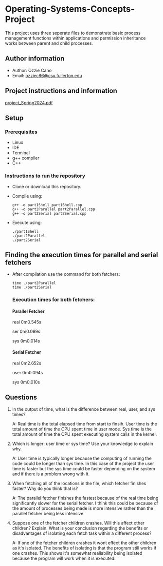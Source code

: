 # Operating-Systems-Concepts-Project
This project uses three seperate files to demonstrate basic process management functions within applications 
and permission inheritance works between parent and child processes.

## Author information
- Author: Ozzie Cano
- Email: ozziec86@csu.fullerton.edu

## Project instructions and information
[project_Spring2024.pdf](https://github.com/OzzieC8/Operating-Systems-Concepts-Project/files/15050332/project_Spring2024.pdf)

## Setup

### Prerequisites

- Linux
- IDE
- Terminal
- g++ compiler
- C++

### Instructions to run the repository

- Clone or download this repository.
- Compile using:
  
      g++ -o part1Shell part1Shell.cpp
      g++ -o part2Parallel part2Parallel.cpp
      g++ -o part2Serial part2Serial.cpp
  
- Execute using:

      ./part1Shell
      ./part2Parallel
      ./part2Serial

## Finding the execution times for parallel and serial fetchers

- After compilation use the command for both fetchers:

      time ./part2Parallel
      time ./part2Serial

  ### Execution times for both fetchers:

  #### Parallel Fetcher

  real    0m0.545s

  ser    0m0.099s

  sys     0m0.014s

  #### Serial Fetcher

  real    0m2.652s

  user    0m0.094s

  sys     0m0.010s

## Questions
1. In the output of time, what is the difference between real, user, and sys times?
    
    A: Real time is the total elapsed time from start to finsih. User time is the total amount of time the CPU
       spent time in user mode. Sys time is the total amount of time the CPU spent executing system calls in
       the kernel.

2. Which is longer: user time or sys time? Use your knowledge to explain why.
    
    A: User time is typically longer because the computing of running the code could be longer than sys time. 
       In this case of the project the user time is faster but the sys time could be faster depending on the 
       system and if there is a problem wrong with it.


3. When fetching all of the locations in the file, which fetcher finishes faster? Why do you think that is?
    
    A: The parallel fetcher finishes the fastest because of the real time being significantly slower for the 
       serial fetcher. I think this could be because of the amount of processes being made is more intensive
       rather than the parallel fetcher being less intensive.

4. Suppose one of the fetcher children crashes. Will this affect other children? Explain. 
   What is your conclusion regarding the benefits or disadvantages of isolating each fetch task within a different process?
    
    A: If one of the fetcher children crashes it wont effect the other children as it's isolated. The benefits of 
       isolating is that the program still works if one crashes. This shows it's somewhat realiability being isolated
       because the program will work when it is executed.
